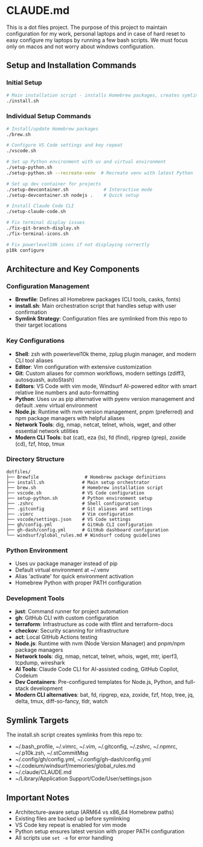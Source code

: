 # CLAUDE.md

This is a dot files project. The purpose of this project to maintain configuration for my work, personal laptops and in case of hard reset to easy configure my laptops by running a few bash scripts. We must focus only on macos and not worry about windows configuration.

## Setup and Installation Commands

### Initial Setup
```bash
# Main installation script - installs Homebrew packages, creates symlinks, and configures VS Code
./install.sh
```

### Individual Setup Commands
```bash
# Install/update Homebrew packages
./brew.sh

# Configure VS Code settings and key repeat
./vscode.sh

# Set up Python environment with uv and virtual environment
./setup-python.sh
./setup-python.sh --recreate-venv  # Recreate venv with latest Python

# Set up dev container for projects
./setup-devcontainer.sh             # Interactive mode
./setup-devcontainer.sh nodejs .    # Quick setup

# Install Claude Code CLI
./setup-claude-code.sh

# Fix terminal display issues
./fix-git-branch-display.sh
./fix-terminal-icons.sh

# Fix powerlevel10k icons if not displaying correctly
p10k configure
```

## Architecture and Key Components

### Configuration Management
- **Brewfile**: Defines all Homebrew packages (CLI tools, casks, fonts)
- **install.sh**: Main orchestration script that handles setup with user confirmation
- **Symlink Strategy**: Configuration files are symlinked from this repo to their target locations

### Key Configurations
- **Shell**: zsh with powerlevel10k theme, zplug plugin manager, and modern CLI tool aliases
- **Editor**: Vim configuration with extensive customization
- **Git**: Custom aliases for common workflows, modern settings (zdiff3, autosquash, autoStash)
- **Editors**: VS Code with vim mode, Windsurf AI-powered editor with smart relative line numbers and auto-formatting
- **Python**: Uses uv as pip alternative with pyenv version management and default .venv virtual environment
- **Node.js**: Runtime with nvm version management, pnpm (preferred) and npm package managers with helpful aliases
- **Network Tools**: dig, nmap, netcat, telnet, whois, wget, and other essential network utilities
- **Modern CLI Tools**: bat (cat), eza (ls), fd (find), ripgrep (grep), zoxide (cd), fzf, htop, tmux

### Directory Structure
```
dotfiles/
├── Brewfile                 # Homebrew package definitions
├── install.sh              # Main setup orchestrator
├── brew.sh                 # Homebrew installation script
├── vscode.sh               # VS Code configuration
├── setup-python.sh         # Python environment setup
├── .zshrc                  # Shell configuration
├── .gitconfig              # Git aliases and settings
├── .vimrc                  # Vim configuration
├── vscode/settings.json    # VS Code settings
├── gh/config.yml           # GitHub CLI configuration
├── gh-dash/config.yml      # GitHub dashboard configuration
└── windsurf/global_rules.md # Windsurf coding guidelines
```

### Python Environment
- Uses uv package manager instead of pip
- Default virtual environment at ~/.venv
- Alias 'activate' for quick environment activation
- Homebrew Python with proper PATH configuration

### Development Tools
- **just**: Command runner for project automation
- **gh**: GitHub CLI with custom configuration
- **terraform**: Infrastructure as code with tflint and terraform-docs
- **checkov**: Security scanning for infrastructure
- **act**: Local GitHub Actions testing
- **Node.js**: Runtime with nvm (Node Version Manager) and pnpm/npm package managers
- **Network tools**: dig, nmap, netcat, telnet, whois, wget, mtr, iperf3, tcpdump, wireshark
- **AI Tools**: Claude Code CLI for AI-assisted coding, GitHub Copilot, Codeium
- **Dev Containers**: Pre-configured templates for Node.js, Python, and full-stack development
- **Modern CLI alternatives**: bat, fd, ripgrep, eza, zoxide, fzf, htop, tree, jq, delta, tmux, diff-so-fancy, tldr, watch

## Symlink Targets
The install.sh script creates symlinks from this repo to:
- ~/.bash_profile, ~/.vimrc, ~/.vim, ~/.gitconfig, ~/.zshrc, ~/.npmrc, ~/.p10k.zsh, ~/.stCommitMsg
- ~/.config/gh/config.yml, ~/.config/gh-dash/config.yml
- ~/.codeium/windsurf/memories/global_rules.md
- ~/.claude/CLAUDE.md
- ~/Library/Application Support/Code/User/settings.json

## Important Notes
- Architecture-aware setup (ARM64 vs x86_64 Homebrew paths)
- Existing files are backed up before symlinking
- VS Code key repeat is enabled for vim mode
- Python setup ensures latest version with proper PATH configuration
- All scripts use `set -e` for error handling